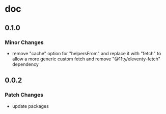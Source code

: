 # doc

## 0.1.0

### Minor Changes

- remove "cache" option for "helpersFrom" and replace it with "fetch" to allow a more generic custom fetch and remove "@11ty/eleventy-fetch" dependency

## 0.0.2

### Patch Changes

- update packages
